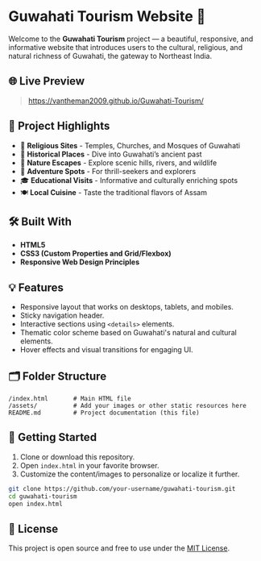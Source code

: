 
# Guwahati Tourism Website 🌄

Welcome to the **Guwahati Tourism** project — a beautiful, responsive, and informative website that introduces users to the cultural, religious, and natural richness of Guwahati, the gateway to Northeast India.

## 🌐 Live Preview
> https://vantheman2009.github.io/Guwahati-Tourism/

## 📌 Project Highlights

- 🕌 **Religious Sites** - Temples, Churches, and Mosques of Guwahati
- 🏰 **Historical Places** - Dive into Guwahati’s ancient past
- 🌿 **Nature Escapes** - Explore scenic hills, rivers, and wildlife
- 🎢 **Adventure Spots** - For thrill-seekers and explorers
- 🎓 **Educational Visits** - Informative and culturally enriching spots
- 🍽️ **Local Cuisine** - Taste the traditional flavors of Assam

## 🛠️ Built With

- **HTML5**
- **CSS3 (Custom Properties and Grid/Flexbox)**
- **Responsive Web Design Principles**

## 💡 Features

- Responsive layout that works on desktops, tablets, and mobiles.
- Sticky navigation header.
- Interactive sections using `<details>` elements.
- Thematic color scheme based on Guwahati's natural and cultural elements.
- Hover effects and visual transitions for engaging UI.

## 🗂️ Folder Structure

```
/index.html       # Main HTML file
/assets/          # Add your images or other static resources here
README.md         # Project documentation (this file)
```

## 🚀 Getting Started

1. Clone or download this repository.
2. Open `index.html` in your favorite browser.
3. Customize the content/images to personalize or localize it further.

```bash
git clone https://github.com/your-username/guwahati-tourism.git
cd guwahati-tourism
open index.html
```



## 📄 License

This project is open source and free to use under the [MIT License](https://opensource.org/licenses/MIT).

